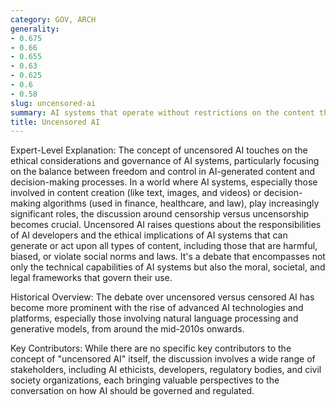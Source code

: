 ```yaml
---
category: GOV, ARCH
generality:
- 0.675
- 0.66
- 0.655
- 0.63
- 0.625
- 0.6
- 0.58
slug: uncensored-ai
summary: AI systems that operate without restrictions on the content they generate or the decisions they make.
title: Uncensored AI
---
```


Expert-Level Explanation: The concept of uncensored AI touches on the ethical considerations and governance of AI systems, particularly focusing on the balance between freedom and control in AI-generated content and decision-making processes. In a world where AI systems, especially those involved in content creation (like text, images, and videos) or decision-making algorithms (used in finance, healthcare, and law), play increasingly significant roles, the discussion around censorship versus uncensorship becomes crucial. Uncensored AI raises questions about the responsibilities of AI developers and the ethical implications of AI systems that can generate or act upon all types of content, including those that are harmful, biased, or violate social norms and laws. It's a debate that encompasses not only the technical capabilities of AI systems but also the moral, societal, and legal frameworks that govern their use.

Historical Overview: The debate over uncensored versus censored AI has become more prominent with the rise of advanced AI technologies and platforms, especially those involving natural language processing and generative models, from around the mid-2010s onwards.

Key Contributors: While there are no specific key contributors to the concept of "uncensored AI" itself, the discussion involves a wide range of stakeholders, including AI ethicists, developers, regulatory bodies, and civil society organizations, each bringing valuable perspectives to the conversation on how AI should be governed and regulated.